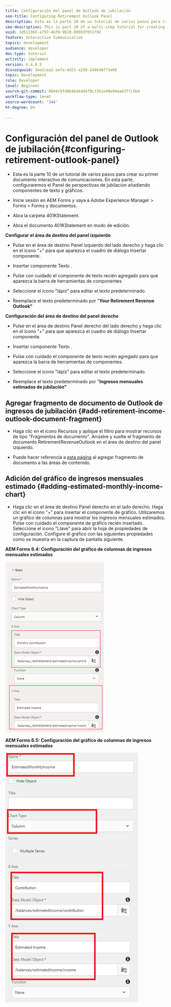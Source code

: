 ```yaml
---
title: Configuración del panel de Outlook de jubilación
seo-title: Configuring Retirement Outlook Panel
description: Esta es la parte 10 de un tutorial de varios pasos para crear su primer documento interactivo de comunicaciones. En esta parte, configuraremos el Panel de perspectivas de jubilación añadiendo componentes de texto y gráficos.
seo-description: This is part 10 of a multi-step tutorial for creating your first interactive communications document. In this part, we will configure Retirement Outlook Panel by adding text and chart components.
uuid: 1d5119b5-e797-4bf0-9b10-995b3f051f92
feature: Interactive Communication
topics: development
audience: developer
doc-type: tutorial
activity: implement
version: 6.4,6.5
discoiquuid: 2ee2cea2-aefa-4d21-a258-248648f73a68
topic: Development
role: Developer
level: Beginner
source-git-commit: 0049c9fd864bd4dd4f8c33b1e40e94aad3ffc5b9
workflow-type: tm+mt
source-wordcount: '344'
ht-degree: 0%

---
```



# Configuración del panel de Outlook de jubilación{#configuring-retirement-outlook-panel}

* Esta es la parte 10 de un tutorial de varios pasos para crear su primer documento interactivo de comunicaciones. En esta parte, configuraremos el Panel de perspectivas de jubilación añadiendo componentes de texto y gráficos.

* Inicie sesión en AEM Forms y vaya a Adobe Experience Manager > Forms > Forms y documentos.

* Abra la carpeta 401KStatement.

* Abra el documento 401KStatement en modo de edición.

**Configurar el área de destino del panel izquierdo**

* Pulse en el área de destino Panel izquierdo del lado derecho y haga clic en el icono &quot;+&quot; para que aparezca el cuadro de diálogo Insertar componente.

* Insertar componente Texto .

* Pulse con cuidado el componente de texto recién agregado para que aparezca la barra de herramientas de componentes

* Seleccione el icono &quot;lápiz&quot; para editar el texto predeterminado.

* Reemplace el texto predeterminado por &quot;**Your Retirement Revenue Outlook&quot;**

**Configuración del área de destino del panel derecho**

* Pulse en el área de destino Panel derecho del lado derecho y haga clic en el icono &quot;+&quot; para que aparezca el cuadro de diálogo Insertar componente.

* Insertar componente Texto .

* Pulse con cuidado el componente de texto recién agregado para que aparezca la barra de herramientas de componentes.

* Seleccione el icono &quot;lápiz&quot; para editar el texto predeterminado.

* Reemplace el texto predeterminado por &quot;**Ingresos mensuales estimados de jubilación&quot;**

## Agregar fragmento de documento de Outlook de ingresos de jubilación {#add-retirement-income-outlook-document-fragment}

* Haga clic en el icono Recursos y aplique el filtro para mostrar recursos de tipo &quot;Fragmentos de documento&quot;. Arrastre y suelte el fragmento de documento RetirementRevenueOutlook en el área de destino del panel izquierdo.

* Puede hacer referencia a [esta página](https://experienceleague.adobe.com/docs/experience-manager-learn/forms/ic-web-channel-tutorial/partseven.html) al agregar fragmento de documento a las áreas de contenido.

## Adición del gráfico de ingresos mensuales estimado {#adding-estimated-monthly-income-chart}

* Haga clic en el área de destino Panel derecho en el lado derecho. Haga clic en el icono &quot;+&quot; para insertar el componente de gráfico. Utilizaremos un gráfico de columnas para mostrar los ingresos mensuales estimados. Pulse con cuidado el componente de gráfico recién insertado. Seleccione el icono &quot;Llave&quot; para abrir la hoja de propiedades de configuración. Configure el gráfico con las siguientes propiedades como se muestra en la captura de pantalla siguiente.

**AEM Forms 6.4: Configuración del gráfico de columnas de ingresos mensuales estimados**

![form64](assets/estimatedmonthlyincomechart.png)

**AEM Forms 6.5: Configuración del gráfico de columnas de ingresos mensuales estimados**

![forms65](assets/estimatedmonthlyincomechart65.PNG)




